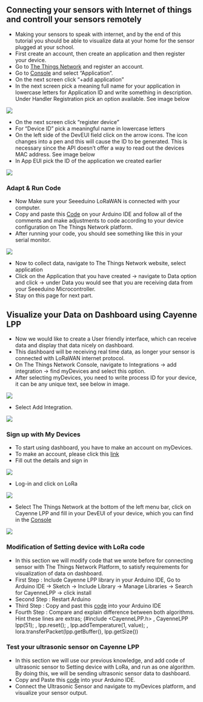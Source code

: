 
## Connecting your sensors with Internet of things and controll your sensors remotely
* Making your sensors to speak with internet, and by the end of this tutorial you should be able to visualize data at your home for the sensor plugged at your school.
* First create an account, then create an application and then register your device.
 * Go to [The Things Network](https://www.thethingsnetwork.org/) and register an account.
 * Go to [Console](https://console.thethingsnetwork.org/) and select “Application”.
 * On the next screen click “+add application”
 * In the next screen pick a meaning full name for your application in lowercase letters for Application ID and write something in description. Under Handler Registration pick an option available. See image below
 
 ![](https://github.com/Bilal-Arshad/Citizen-Scientist-Water-Management-Project/blob/master/img/Getting_Started9.png)
 
 * On the next screen click “register device”
 * For “Device ID” pick a meaningful name in lowercase letters
 * On the left side of the DevEUI field click on the arrow icons. The icon changes into a pen and this will cause the ID to be generated. This is necessary since the API doesn’t offer a way to read out the devices MAC address. See image below
 * In App EUI pick the ID of the application we created earlier
 
 ![](https://github.com/Bilal-Arshad/Citizen-Scientist-Water-Management-Project/blob/master/img/Getting_Started10.png)
 
### Adapt & Run Code 
 
 * Now Make sure your Seeeduino LoRaWAN is connected with your computer.
 * Copy and paste this [Code](https://github.com/Bilal-Arshad/Citizen-Scientist-Water-Management-Project/blob/master/Code%20for%20Sensors/Setting%20device%20with%20LoRa) on your Arduino IDE and follow all of the comments and make adjustments to code according to your device configuration on The Things Network platform.
 * After running your code, you should see something like this in your serial monitor.
 
 ![](https://github.com/Bilal-Arshad/Citizen-Scientist-Water-Management-Project/blob/master/img/Getting_Started11.PNG)
 
 * Now to collect data, navigate to The Things Network website, select application 
 * Click on the Application that you have created -> navigate to Data option and click -> under Data you would see that you are receiving data from your Seeeduino Microcontroller.
 * Stay on this page for next part.
 
## Visualize your Data on Dashboard using Cayenne LPP

* Now we would like to create a User friendly interface, which can receive data and display that data nicely on dashboard.
* This dashboard will be receiving real time data, as longer your sensor is connected with LoRaWAN internet protocol.
* On The Things Network Console, navigate to Integrations -> add integration -> find myDevices and select this option.
* After selecting myDevices, you need to write process ID for your device, it can be any unique text, see below in image.

![](https://github.com/Bilal-Arshad/Citizen-Scientist-Water-Management-Project/blob/master/img/Getting_Started12.PNG)

* Select Add Integration.

![](https://github.com/Bilal-Arshad/Citizen-Scientist-Water-Management-Project/blob/master/img/Getting_Started13.PNG)

### Sign up with My Devices
* To start using dashboard, you have to make an account on myDevices.
* To make an account, please click this [link](https://accounts.mydevices.com/auth/realms/cayenne/protocol/openid-connect/auth?response_type=code&scope=email+profile&client_id=cayenne-web-app&state=UYSHaX9t9bmcWWSkiXvvsdtfiN4IhWCfORtEGJfq&redirect_uri=https%3A%2F%2Fcayenne.mydevices.com%2Fauth%2Fcallback)
* Fill out the details and sign in

![](https://github.com/Bilal-Arshad/Citizen-Scientist-Water-Management-Project/blob/master/img/Getting_Started14.PNG)

* Log-in and click on LoRa

![](https://github.com/Bilal-Arshad/Citizen-Scientist-Water-Management-Project/blob/master/img/Getting_Started15.png)

* Select The Things Network at the bottom of the left menu bar, click on Cayenne LPP and fill in your DevEUI of your device, which you can find in the [Console](https://console.thethingsnetwork.org/applications)

![](https://github.com/Bilal-Arshad/Citizen-Scientist-Water-Management-Project/blob/master/img/Getting_Started16.png)

### Modification of Setting device with LoRa code
* In this section we will modify code that we wrote before for connecting sensor with The Things Network Platform, to satisfy requirements for visualization of data on dashboard.
* First Step : Include Cayenne LPP library in your Arduino IDE, Go to Arduino IDE -> Sketch -> Include Library -> Manage Libraries -> Search for CayenneLPP -> click install
* Second Step : Restart Arduino
* Third Step : Copy and past this [code]() into your Arduino IDE
* Fourth Step : Compare and explain difference between both algorithms.
Hint these lines are extras; (#include <CayenneLPP.h> , CayenneLPP lpp(51); , lpp.reset(); ,  lpp.addTemperature(1, value); , lora.transferPacket(lpp.getBuffer(), lpp.getSize())

### Test your ultrasonic sensor on Cayenne LPP
* In this section we will use our previous knowledge, and add code of ultrasonic sensor to Setting device with LoRa, and run as one algorithm. By doing this, we will be sending ultrasonic sensor data to dashboard.
* Copy and Paste this [code](https://github.com/Bilal-Arshad/Citizen-Scientist-Water-Management-Project/blob/master/Code%20for%20Sensors/Ultrasonic_sensor%2BCayenneLPP) into your Arduino IDE.
* Connect the Ultrasonic Sensor and navigate to myDevices platform, and visualize your sensor output.
